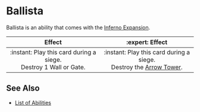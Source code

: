 # Ballista

Ballista is an ability that comes with the [Inferno Expansion](../content.md).

| Effect | :expert: Effect |
| :---: | :---: |
| :instant: Play this card during a siege.<br>Destroy 1 Wall or Gate. | :instant: Play this card during a siege.<br>Destroy the [Arrow Tower](../units.md#other). |


## See Also

- [List of Abilities](../abilities.md)
